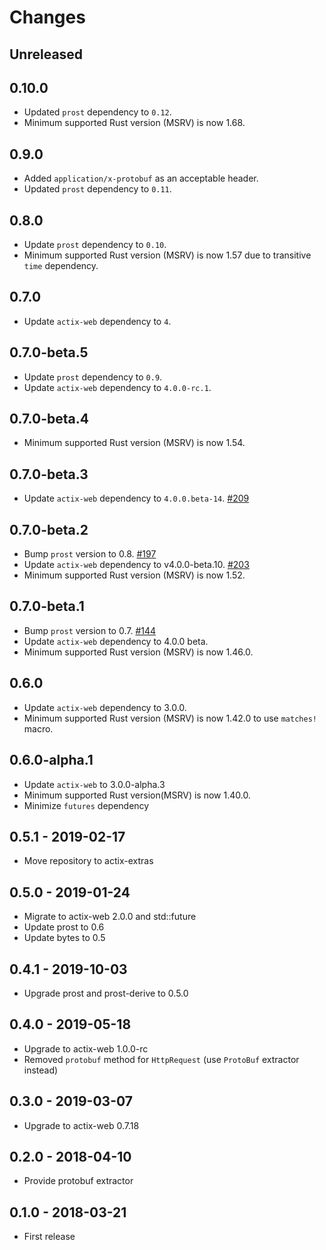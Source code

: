 # Changes

## Unreleased

## 0.10.0

- Updated `prost` dependency to `0.12`.
- Minimum supported Rust version (MSRV) is now 1.68.

## 0.9.0

- Added `application/x-protobuf` as an acceptable header.
- Updated `prost` dependency to `0.11`.

## 0.8.0

- Update `prost` dependency to `0.10`.
- Minimum supported Rust version (MSRV) is now 1.57 due to transitive `time` dependency.

## 0.7.0

- Update `actix-web` dependency to `4`.

## 0.7.0-beta.5

- Update `prost` dependency to `0.9`.
- Update `actix-web` dependency to `4.0.0-rc.1`.

## 0.7.0-beta.4

- Minimum supported Rust version (MSRV) is now 1.54.

## 0.7.0-beta.3

- Update `actix-web` dependency to `4.0.0.beta-14`. [#209]

[#209]: https://github.com/actix/actix-extras/pull/209

## 0.7.0-beta.2

- Bump `prost` version to 0.8. [#197]
- Update `actix-web` dependency to v4.0.0-beta.10. [#203]
- Minimum supported Rust version (MSRV) is now 1.52.

[#197]: https://github.com/actix/actix-extras/pull/197
[#203]: https://github.com/actix/actix-extras/pull/203

## 0.7.0-beta.1

- Bump `prost` version to 0.7. [#144]
- Update `actix-web` dependency to 4.0.0 beta.
- Minimum supported Rust version (MSRV) is now 1.46.0.

[#144]: https://github.com/actix/actix-extras/pull/144

## 0.6.0

- Update `actix-web` dependency to 3.0.0.
- Minimum supported Rust version (MSRV) is now 1.42.0 to use `matches!` macro.

## 0.6.0-alpha.1

- Update `actix-web` to 3.0.0-alpha.3
- Minimum supported Rust version(MSRV) is now 1.40.0.
- Minimize `futures` dependency

## 0.5.1 - 2019-02-17

- Move repository to actix-extras

## 0.5.0 - 2019-01-24

- Migrate to actix-web 2.0.0 and std::future
- Update prost to 0.6
- Update bytes to 0.5

## 0.4.1 - 2019-10-03

- Upgrade prost and prost-derive to 0.5.0

## 0.4.0 - 2019-05-18

- Upgrade to actix-web 1.0.0-rc
- Removed `protobuf` method for `HttpRequest` (use `ProtoBuf` extractor instead)

## 0.3.0 - 2019-03-07

- Upgrade to actix-web 0.7.18

## 0.2.0 - 2018-04-10

- Provide protobuf extractor

## 0.1.0 - 2018-03-21

- First release
